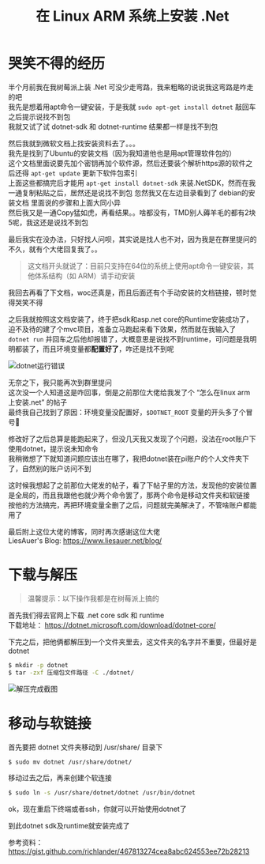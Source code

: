 ﻿---
title: 在 Linux ARM 系统上安装 .Net
categories: dotnet
tags: [安装]
---


# 哭笑不得的经历

半个月前我在我树莓派上装 .Net 可没少走弯路，我来粗略的说说我这弯路是咋走的吧  
我先是想着用apt命令一键安装，于是我就 `sudo apt-get install dotnet` 敲回车之后提示说找不到包  
我就又试了试 dotnet-sdk 和 dotnet-runtime 结果都一样是找不到包

然后我就到微软文档上找安装资料去了。。。  
我先是找到了Ubuntu的安装文档（因为我知道他也是用apt管理软件包的）  
这个文档里面说要先加个密钥再加个软件源，然后还要装个解析https源的软件之后还得 `apt-get update` 更新下软件包索引  
上面这些都搞完后才能用 `apt-get install dotnet-sdk` 来装.NetSDK，然而在我一通复制粘贴之后，居然还是说找不到包
忽然我又在左边目录看到了 debian的安装文档 里面说的步骤和上面大同小异  
然后我又是一通Copy猛如虎，再看结果。。啥都没有，TMD别人薅羊毛的都有2块5呢，我这还是说找不到包

最后我实在没办法，只好找人问呗，其实说是找人也不对，因为我是在群里提问的  
不久，就有个大佬回复我了。。

> 这文档开头就说了：目前只支持在64位的系统上使用apt命令一键安装，其他体系结构（如 ARM）请手动安装

我回去再看了下文档，woc还真是，而且后面还有个手动安装的文档链接，顿时觉得哭笑不得

之后我就按照这文档安装了，终于把sdk和asp.net core的Runtime安装成功了，迫不及待的建了个mvc项目，准备立马跑起来看下效果，然而就在我输入了 `dotnet run` 并回车之后他却报错了，大概意思是说找不到runtime，可问题是我明明都装了，而且环境变量都**配置好了**，咋还是找不到呢

![dotnet运行错误](/img/dotnet-setup/dotnet-run-error.png)

无奈之下，我只能再次到群里提问  
这次没一个人知道这是咋回事，倒是之前那位大佬给我发了个 “怎么在linux arm上安装.net” 的帖子  
最终我自己找到了原因：环境变量没配置好，`$DOTNET_ROOT` 变量的开头多了个冒号🤣

修改好了之后总算是能跑起来了，但没几天我又发现了个问题，没法在root账户下使用dotnet，提示说未知命令  
我稍微想了下就知道问题应该出在哪了，我把dotnet装在pi账户的个人文件夹下了，自然别的账户访问不到

这时候我想起了之前那位大佬发的帖子，看了下帖子里的方法，发现他的安装位置是全局的，而且我跟他也就少两个命令罢了，那两个命令是移动文件夹和软链接  
按他的方法搞完，再把环境变量全删了之后，问题就完美解决了，不管啥账户都能用了

最后附上这位大佬的博客，同时再次感谢这位大佬  
LiesAuer's Blog: https://www.liesauer.net/blog/

# 下载与解压

> 温馨提示：以下操作我都是在树莓派上搞的

首先我们得去官网上下载 .net core sdk 和 runtime  
下载地址： https://dotnet.microsoft.com/download/dotnet-core/

下完之后，把他俩都解压到一个文件夹里去，这文件夹的名字并不重要，但最好是dotnet

``` bash
$ mkdir -p dotnet
$ tar -zxf 压缩包文件路径 -C ./dotnet/
```

![解压完成截图](/img/dotnet-setup/unzip.png)

# 移动与软链接

首先要把 dotnet 文件夹移动到 /usr/share/ 目录下

``` bash
$ sudo mv dotnet /usr/share/dotnet/
```

移动过去之后，再来创建个软连接

``` bash
$ sudo ln -s /usr/share/dotnet/dotnet /usr/bin/dotnet
```

ok，现在重启下终端或者ssh，你就可以开始使用dotnet了

到此dotnet sdk及runtime就安装完成了

参考资料： https://gist.github.com/richlander/467813274cea8abc624553ee72b28213
